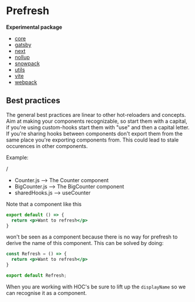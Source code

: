 # Prefresh

**Experimental package**

- [core](https://github.com/JoviDeCroock/prefresh/tree/master/packages/core)
- [gatsby](https://www.gatsbyjs.org/packages/gatsby-plugin-preact/)
- [next](https://github.com/JoviDeCroock/prefresh/tree/master/packages/next)
- [nollup](https://github.com/JoviDeCroock/prefresh/tree/master/packages/nollup)
- [snowpack](https://github.com/JoviDeCroock/prefresh/tree/master/packages/snowpack)
- [utils](https://github.com/JoviDeCroock/prefresh/tree/master/packages/utils)
- [vite](https://github.com/JoviDeCroock/prefresh/tree/master/packages/vite)
- [webpack](https://github.com/JoviDeCroock/prefresh/tree/master/packages/webpack)

## Best practices

The general best practices are linear to other hot-reloaders and concepts.
Aim at making your components recognizable, so start them with a capital, if you're
using custom-hooks start them with "use" and then a capital letter.
If you're sharing hooks between components don't export them from the same place
you're exporting components from. This could lead to stale occurences in other components.

Example:

/
 - Counter.js --> The Counter component
 - BigCounter.js --> The BigCounter component
 - sharedHooks.js --> useCounter

Note that a component like this

```jsx
export default () => {
  return <p>Want to refresh</p>
}
```

won't be seen as a component because there is no way for prefresh to derive the name
of this component. This can be solved by doing:

```jsx
const Refresh = () => {
  return <p>Want to refresh</p>
}

export default Refresh;
```

When you are working with HOC's be sure to lift up the `displayName` so we can
recognise it as a component.

